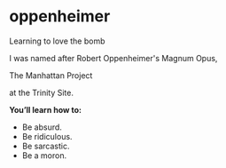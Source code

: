 # oppenheimer
<p>Learning to love the bomb</p> <break>
I was named after Robert Oppenheimer's Magnum Opus, 
<p>The Manhattan Project</p>
<p>at the Trinity Site.</p>
<p><strong>You’ll learn how to:</strong></p>

<ul>
  <li>Be absurd.</li>
  <li>Be ridiculous.</li>
  <li>Be sarcastic.</li>
  <li>Be a moron.</li>
</ul>
